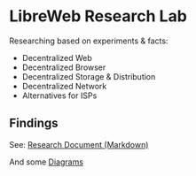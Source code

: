 # LibreWeb Research Lab

Researching based on experiments & facts:

- Decentralized Web
- Decentralized Browser
- Decentralized Storage & Distribution
- Decentralized Network
- Alternatives for ISPs

## Findings

See: [Research Document (Markdown)](./research.md)

And some [Diagrams](./diagrams.md)
